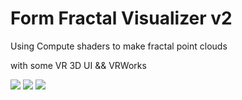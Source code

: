 # Form Fractal Visualizer v2

Using Compute shaders to make fractal point clouds

with some VR 3D UI && VRWorks 


![](https://github.com/nshelton/form2/blob/master/color3.PNG)
![](https://github.com/nshelton/form2/blob/master/color7.PNG)
![](https://github.com/nshelton/form2/blob/master/color5.PNG)
